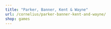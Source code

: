 ```yaml
---
title: "Parker, Banner, Kent & Wayne"
url: /cornelius/parker-banner-kent-and-wayne/
shop: games
---
```

